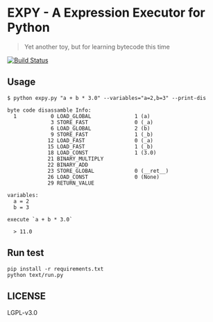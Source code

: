 EXPY - A Expression Executor for Python
===

>
> Yet another toy, but for learning bytecode this time
>

[![Build Status](https://travis-ci.org/rapidhere/expy.svg?branch=master)](https://travis-ci.org/rapidhere/expy)

Usage
---

```
$ python expy.py "a + b * 3.0" --variables="a=2,b=3" --print-dis

byte code disassamble Info:
  1           0 LOAD_GLOBAL              1 (a)
              3 STORE_FAST               0 (_a)
              6 LOAD_GLOBAL              2 (b)
              9 STORE_FAST               1 (_b)
             12 LOAD_FAST                0 (_a)
             15 LOAD_FAST                1 (_b)
             18 LOAD_CONST               1 (3.0)
             21 BINARY_MULTIPLY
             22 BINARY_ADD
             23 STORE_GLOBAL             0 (__ret__)
             26 LOAD_CONST               0 (None)
             29 RETURN_VALUE

variables:
  a = 2
  b = 3

execute `a + b * 3.0`

  > 11.0
```

Run test
---

```
pip install -r requirements.txt
python text/run.py
```

LICENSE
---
LGPL-v3.0